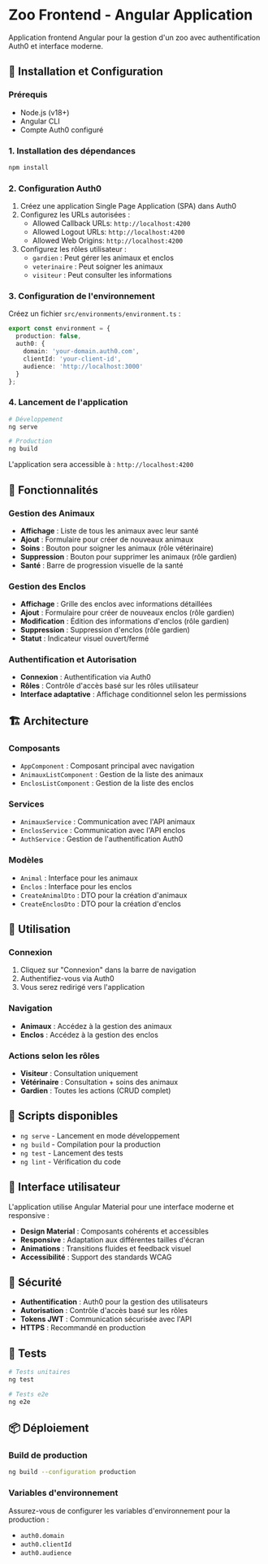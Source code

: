 # Zoo Frontend - Angular Application

Application frontend Angular pour la gestion d'un zoo avec authentification Auth0 et interface moderne.

## 🚀 Installation et Configuration

### Prérequis
- Node.js (v18+)
- Angular CLI
- Compte Auth0 configuré

### 1. Installation des dépendances
```bash
npm install
```

### 2. Configuration Auth0
1. Créez une application Single Page Application (SPA) dans Auth0
2. Configurez les URLs autorisées :
   - Allowed Callback URLs: `http://localhost:4200`
   - Allowed Logout URLs: `http://localhost:4200`
   - Allowed Web Origins: `http://localhost:4200`
3. Configurez les rôles utilisateur :
   - `gardien` : Peut gérer les animaux et enclos
   - `veterinaire` : Peut soigner les animaux
   - `visiteur` : Peut consulter les informations

### 3. Configuration de l'environnement
Créez un fichier `src/environments/environment.ts` :
```typescript
export const environment = {
  production: false,
  auth0: {
    domain: 'your-domain.auth0.com',
    clientId: 'your-client-id',
    audience: 'http://localhost:3000'
  }
};
```

### 4. Lancement de l'application
```bash
# Développement
ng serve

# Production
ng build
```

L'application sera accessible à : `http://localhost:4200`

## 🎨 Fonctionnalités

### Gestion des Animaux
- **Affichage** : Liste de tous les animaux avec leur santé
- **Ajout** : Formulaire pour créer de nouveaux animaux
- **Soins** : Bouton pour soigner les animaux (rôle vétérinaire)
- **Suppression** : Bouton pour supprimer les animaux (rôle gardien)
- **Santé** : Barre de progression visuelle de la santé

### Gestion des Enclos
- **Affichage** : Grille des enclos avec informations détaillées
- **Ajout** : Formulaire pour créer de nouveaux enclos (rôle gardien)
- **Modification** : Édition des informations d'enclos (rôle gardien)
- **Suppression** : Suppression d'enclos (rôle gardien)
- **Statut** : Indicateur visuel ouvert/fermé

### Authentification et Autorisation
- **Connexion** : Authentification via Auth0
- **Rôles** : Contrôle d'accès basé sur les rôles utilisateur
- **Interface adaptative** : Affichage conditionnel selon les permissions

## 🏗️ Architecture

### Composants
- `AppComponent` : Composant principal avec navigation
- `AnimauxListComponent` : Gestion de la liste des animaux
- `EnclosListComponent` : Gestion de la liste des enclos

### Services
- `AnimauxService` : Communication avec l'API animaux
- `EnclosService` : Communication avec l'API enclos
- `AuthService` : Gestion de l'authentification Auth0

### Modèles
- `Animal` : Interface pour les animaux
- `Enclos` : Interface pour les enclos
- `CreateAnimalDto` : DTO pour la création d'animaux
- `CreateEnclosDto` : DTO pour la création d'enclos

## 🎯 Utilisation

### Connexion
1. Cliquez sur "Connexion" dans la barre de navigation
2. Authentifiez-vous via Auth0
3. Vous serez redirigé vers l'application

### Navigation
- **Animaux** : Accédez à la gestion des animaux
- **Enclos** : Accédez à la gestion des enclos

### Actions selon les rôles
- **Visiteur** : Consultation uniquement
- **Vétérinaire** : Consultation + soins des animaux
- **Gardien** : Toutes les actions (CRUD complet)

## 🔧 Scripts disponibles

- `ng serve` - Lancement en mode développement
- `ng build` - Compilation pour la production
- `ng test` - Lancement des tests
- `ng lint` - Vérification du code

## 📱 Interface utilisateur

L'application utilise Angular Material pour une interface moderne et responsive :
- **Design Material** : Composants cohérents et accessibles
- **Responsive** : Adaptation aux différentes tailles d'écran
- **Animations** : Transitions fluides et feedback visuel
- **Accessibilité** : Support des standards WCAG

## 🔐 Sécurité

- **Authentification** : Auth0 pour la gestion des utilisateurs
- **Autorisation** : Contrôle d'accès basé sur les rôles
- **Tokens JWT** : Communication sécurisée avec l'API
- **HTTPS** : Recommandé en production

## 🧪 Tests

```bash
# Tests unitaires
ng test

# Tests e2e
ng e2e
```

## 📦 Déploiement

### Build de production
```bash
ng build --configuration production
```

### Variables d'environnement
Assurez-vous de configurer les variables d'environnement pour la production :
- `auth0.domain`
- `auth0.clientId`
- `auth0.audience`
